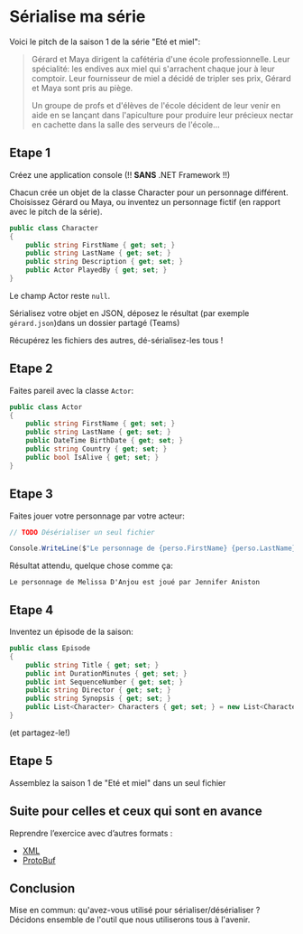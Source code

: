 # Sérialise ma série

Voici le pitch de la saison 1 de la série "Eté et miel":

> Gérard et Maya dirigent la cafétéria d'une école professionnelle. Leur spécialité: les endives aux miel qui s'arrachent chaque jour à leur comptoir. Leur fournisseur de miel a décidé de tripler ses prix, Gérard et Maya sont pris au piège.
>
> Un groupe de profs et d'élèves de l'école décident de leur venir en aide en se lançant dans l'apiculture pour produire leur précieux nectar en cachette dans la salle des serveurs de l'école... 

## Etape 1

Créez une application console (!! **SANS** .NET Framework !!)

Chacun crée un objet de la classe Character pour un personnage différent. Choisissez Gérard ou Maya, ou inventez un personnage fictif (en rapport avec le pitch de la série).

```csharp
public class Character
{
    public string FirstName { get; set; }
    public string LastName { get; set; }
    public string Description { get; set; }
    public Actor PlayedBy { get; set; }
}
```
Le champ Actor reste `null`.

Sérialisez votre objet en JSON, déposez le résultat (par exemple `gérard.json`)dans un dossier partagé (Teams)

Récupérez les fichiers des autres, dé-sérialisez-les tous !

## Etape 2

Faites pareil avec la classe `Actor`:

```csharp
public class Actor
{
    public string FirstName { get; set; }
    public string LastName { get; set; }
    public DateTime BirthDate { get; set; }
    public string Country { get; set; }
    public bool IsAlive { get; set; }
}
```

## Etape 3

Faites jouer votre personnage par votre acteur: 

```csharp
// TODO Désérialiser un seul fichier

Console.WriteLine($"Le personnage de {perso.FirstName} {perso.LastName} est joué par {perso.PlayedBy.FirstName} {perso.PlayedBy.LastName}");
```

Résultat attendu, quelque chose comme ça:
```
Le personnage de Melissa D'Anjou est joué par Jennifer Aniston
```

## Etape 4

Inventez un épisode de la saison:

```csharp
public class Episode
{
    public string Title { get; set; }
    public int DurationMinutes { get; set; }
    public int SequenceNumber { get; set; }
    public string Director { get; set; }
    public string Synopsis { get; set; }
    public List<Character> Characters { get; set; } = new List<Character>();
}
```
(et partagez-le!)

## Etape 5

Assemblez la saison 1 de "Eté et miel" dans un seul fichier

## Suite pour celles et ceux qui sont en avance
Reprendre l’exercice avec d’autres formats :
- [XML](https://learn.microsoft.com/en-us/dotnet/standard/serialization/examples-of-xml-serialization)
- [ProtoBuf](https://learn.microsoft.com/en-us/aspnet/core/grpc/protobuf?view=aspnetcore-8.0)

## Conclusion

Mise en commun: qu'avez-vous utilisé pour sérialiser/désérialiser ?  
Décidons ensemble de l'outil que nous utiliserons tous à l'avenir.